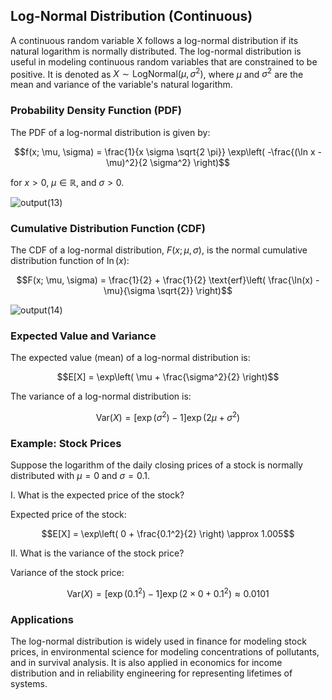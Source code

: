 ## Log-Normal Distribution (Continuous)

A continuous random variable X follows a log-normal distribution if its natural logarithm is normally distributed. The log-normal distribution is useful in modeling continuous random variables that are constrained to be positive. It is denoted as $X \sim \text{LogNormal}(\mu, \sigma^2)$, where $\mu$ and $\sigma^2$ are the mean and variance of the variable's natural logarithm.

### Probability Density Function (PDF)

The PDF of a log-normal distribution is given by:

$$f(x; \mu, \sigma) = \frac{1}{x \sigma \sqrt{2 \pi}} \exp\left( -\frac{(\ln x - \mu)^2}{2 \sigma^2} \right)$$

for $x > 0$, $\mu \in \mathbb{R}$, and $\sigma > 0$.

![output(13)](https://github.com/user-attachments/assets/49eff855-655b-4c5c-8593-354f1b1cabe0)

### Cumulative Distribution Function (CDF)

The CDF of a log-normal distribution, $F(x; \mu, \sigma)$, is the normal cumulative distribution function of $\ln(x)$:

$$F(x; \mu, \sigma) = \frac{1}{2} + \frac{1}{2} \text{erf}\left( \frac{\ln(x) - \mu}{\sigma \sqrt{2}} \right)$$

![output(14)](https://github.com/user-attachments/assets/7ffd1673-cc6c-44dc-a7b3-724abe673ff5)

### Expected Value and Variance

The expected value (mean) of a log-normal distribution is:

$$E[X] = \exp\left( \mu + \frac{\sigma^2}{2} \right)$$

The variance of a log-normal distribution is:

$$\text{Var}(X) = \left[ \exp(\sigma^2) - 1 \right] \exp(2\mu + \sigma^2)$$

### Example: Stock Prices

Suppose the logarithm of the daily closing prices of a stock is normally distributed with $\mu = 0$ and $\sigma = 0.1$. 

I. What is the expected price of the stock?

Expected price of the stock:

$$E[X] = \exp\left( 0 + \frac{0.1^2}{2} \right) \approx 1.005$$

II. What is the variance of the stock price?

Variance of the stock price:

$$\text{Var}(X) = \left[ \exp(0.1^2) - 1 \right] \exp(2 \times 0 + 0.1^2) \approx 0.0101$$

### Applications

The log-normal distribution is widely used in finance for modeling stock prices, in environmental science for modeling concentrations of pollutants, and in survival analysis. It is also applied in economics for income distribution and in reliability engineering for representing lifetimes of systems.
